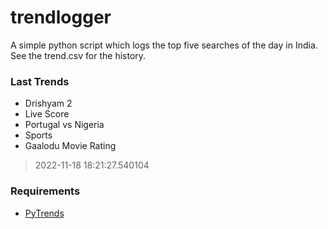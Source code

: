 # trendlogger
A simple python script which logs the top five searches of the day in India.<br>See the trend.csv for the history.<br>

<!-- Last Trends -->
### Last Trends
* Drishyam 2
* Live Score
* Portugal vs Nigeria
* Sports
* Gaalodu Movie Rating
> 2022-11-18 18:21:27.540104

<!-- Requirements -->
### Requirements
* [PyTrends](https://github.com/dreyco676/pytrends)

